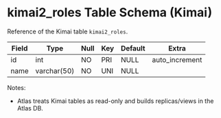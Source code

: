 # kimai2_roles Table Schema (Kimai)

Reference of the Kimai table `kimai2_roles`.

| Field | Type | Null | Key | Default | Extra |
|-------|------|------|-----|---------|-------|
| id | int | NO | PRI | NULL | auto_increment |
| name | varchar(50) | NO | UNI | NULL |  |

Notes:
- Atlas treats Kimai tables as read-only and builds replicas/views in the Atlas DB.

